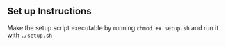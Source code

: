 ## Set up Instructions
Make the setup script executable by running `chmod +x setup.sh` and run it with `./setup.sh`

